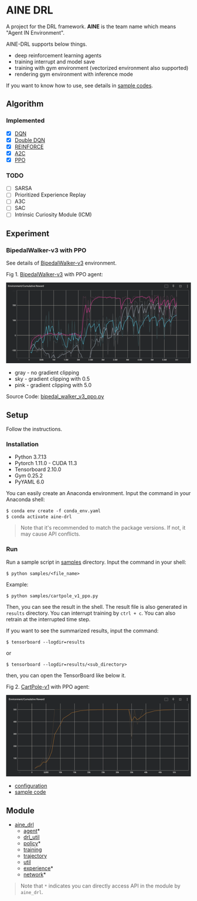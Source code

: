 # AINE DRL

A project for the DRL framework. **AINE** is the team name which means "Agent IN Environment".

AINE-DRL supports below things.

* deep reinforcement learning agents
* training interrupt and model save
* training with gym environment (vectorized environment also supported)
* rendering gym environment with inference mode

If you want to know how to use, see details in [sample codes](samples/).

## Algorithm

### Implemented

- [x] [DQN](aine_drl/agent/dqn.py)
- [x] [Double DQN](aine_drl/agent/dqn.py)
- [x] [REINFORCE](aine_drl/agent/reinforce.py)
- [x] [A2C](aine_drl/agent/a2c.py)
- [x] [PPO](aine_drl/agent/ppo/ppo.py)

### TODO

- [ ] SARSA
- [ ] Prioritized Experience Replay 
- [ ] A3C
- [ ] SAC
- [ ] Intrinsic Curiosity Module (ICM)
## Experiment

### BipedalWalker-v3 with PPO

See details of [BipedalWalker-v3](https://github.com/openai/gym/wiki/BipedalWalker-v2) environment.

Fig 1. [BipedalWalker-v3](https://github.com/openai/gym/wiki/BipedalWalker-v2) with PPO agent:

![](images/bipedal-walker-v3-ppo-cumulative-reward-graph.png)

* gray - no gradient clipping
* sky - gradient clipping with 0.5
* pink - gradient clipping with 5.0

Source Code: [bipedal_walker_v3_ppo.py](samples/bipedal_walker_v3_ppo.py)

## Setup

Follow the instructions.

### Installation

* Python 3.7.13
* Pytorch 1.11.0 - CUDA 11.3
* Tensorboard 2.10.0
* Gym 0.25.2
* PyYAML 6.0

You can easily create an Anaconda environment. Input the command in your Anaconda shell:

```
$ conda env create -f conda_env.yaml
$ conda activate aine-drl
```

> Note that it's recommended to match the package versions. If not, it may cause API conflicts.

### Run

Run a sample script in [samples](samples/) directory. Input the command in your shell:

```
$ python samples/<file_name>
```

Example:

```
$ python samples/cartpole_v1_ppo.py
```

Then, you can see the result in the shell. The result file is also generated in `results` directory. You can interrupt training by `ctrl + c`. You can also retrain at the interrupted time step.

If you want to see the summarized results, input the command:

```
$ tensorboard --logdir=results
```

or

```
$ tensorboard --logdir=results/<sub_directory>
```

then, you can open the TensorBoard like below it.

Fig 2. [CartPole-v1](https://github.com/openai/gym/wiki/CartPole-v0) with PPO agent:

![](images/cartpole-v1-ppo-cumulative-reward-graph.png) 

* [configuration](config/cartpole_v1_ppo.yaml)
* [sample code](samples/cartpole_v1_ppo.py)

## Module

* [aine_drl](aine_drl/)
  * [agent](aine_drl/agent/)*
  * [drl_util](aine_drl/util/)
  * [policy](aine_drl/policy/)*
  * [training](aine_drl/training/)
  * [trajectory](aine_drl/trajectory/)
  * [util](aine_drl/util/)
  * [experience](aine_drl/experience.py)*
  * [network](aine_drl/network.py)*

> Note that `*` indicates you can directly access API in the module by `aine_drl`.
